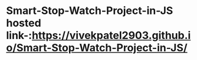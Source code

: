 # Smart-Stop-Watch-Project-in-JS hosted link-:https://vivekpatel2903.github.io/Smart-Stop-Watch-Project-in-JS/
